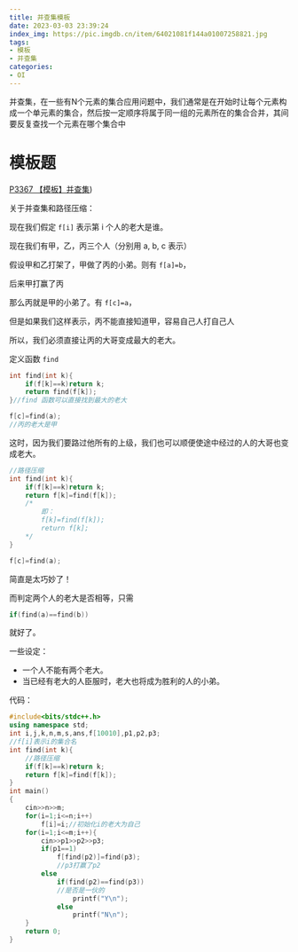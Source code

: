 ```yaml
---
title: 并查集模板
date: 2023-03-03 23:39:24
index_img: https://pic.imgdb.cn/item/64021081f144a01007258821.jpg
tags:
- 模板
- 并查集
categories: 
- OI
---
```


<p class="note note-primary">并查集，在一些有N个元素的集合应用问题中，我们通常是在开始时让每个元素构成一个单元素的集合，然后按一定顺序将属于同一组的元素所在的集合合并，其间要反复查找一个元素在哪个集合中</p>

# 模板题

[P3367 【模板】并查集](https://www.luogu.com.cn/problem/P3367))

关于并查集和路径压缩：

现在我们假定 `f[i]` 表示第 i 个人的老大是谁。

现在我们有甲，乙，丙三个人（分别用 a, b, c 表示）

假设甲和乙打架了，甲做了丙的小弟。则有 `f[a]=b`，

后来甲打赢了丙

那么丙就是甲的小弟了。有 `f[c]=a`，

但是如果我们这样表示，丙不能直接知道甲，容易自己人打自己人

所以，我们必须直接让丙的大哥变成最大的老大。

定义函数 `find`

```cpp
int find(int k){
    if(f[k]==k)return k;
    return find(f[k]);
}//find 函数可以直接找到最大的老大

f[c]=find(a);
//丙的老大是甲
```

这时，因为我们要路过他所有的上级，我们也可以顺便使途中经过的人的大哥也变成老大。

```cpp
//路径压缩
int find(int k){
    if(f[k]==k)return k;
    return f[k]=find(f[k]);
    /* 
    	即：
    	f[k]=find(f[k]);
        return f[k];
    */
}

f[c]=find(a);
```

简直是太巧妙了！

而判定两个人的老大是否相等，只需

```cpp
if(find(a)==find(b))
```

就好了。

一些设定：

- 一个人不能有两个老大。
- 当已经有老大的人臣服时，老大也将成为胜利的人的小弟。

代码：

```cpp
#include<bits/stdc++.h>
using namespace std;
int i,j,k,n,m,s,ans,f[10010],p1,p2,p3;
//f[i]表示i的集合名
int find(int k){
	//路径压缩
    if(f[k]==k)return k;
    return f[k]=find(f[k]);
}
int main()
{
    cin>>n>>m;
    for(i=1;i<=n;i++)
        f[i]=i;//初始化i的老大为自己
    for(i=1;i<=m;i++){
        cin>>p1>>p2>>p3;
        if(p1==1)
            f[find(p2)]=find(p3);
            //p3打赢了p2
        else
            if(find(p2)==find(p3))
            //是否是一伙的
                printf("Y\n");
            else
                printf("N\n");
    }
    return 0;
}
```